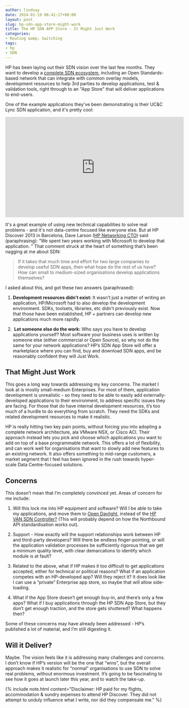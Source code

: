 ```yaml
---
author: lindsay
date: 2014-01-19 06:41:17+00:00
layout: post
slug: hp-sdn-app-store-might-work
title: The HP SDN APP Store - It Might Just Work
categories:
- Routing &amp; Switching
tags:
- hp
- SDN
---
```


HP has been laying out their SDN vision over the last few months. They want to develop a [complete SDN ecosystem](http://h17007.www1.hp.com/us/en/networking/solutions/technology/sdn/#tab=TAB1), including an Open Standards-based network that can integrate with common overlay models, development resources to help 3rd parties to develop applications, test & validation tools, right through to an "App Store" that will deliver applications to end-users.

One of the example applications they've been demonstrating is their UC&C Lync SDN application, and it's pretty cool:

<iframe width="560" height="315" src="https://www.youtube.com/embed/pXMUz3ULbP8?ecver=1" frameborder="0" allowfullscreen></iframe>

It's a great example of using new technical capabilities to solve real problems - and it's not data-centre focused like everyone else. But at HP Discover 2013 in Barcelona, Dave Larson ([HP Networking CTO](http://www.hp.com/hpinfo/newsroom/press_kits/2013/HPatVMworld2013/Dave_Larson_bio.pdf)) said (paraphrasing): “We spent two years working with Microsoft to develop that application. " That comment struck at the heart of something that’s been nagging at me about SDN:

> If it takes that much time and effort for two large companies to develop useful SDN apps, then what hope do the rest of us have? How can small to medium-sized organisations develop applications themselves?

I asked about this, and got these two answers (paraphrased):


  1. **Development resources didn’t exist:** It wasn’t just a matter of writing an application, HP/Microsoft had to also develop the development environment. SDKs, toolsets, libraries, etc didn't previously exist. Now that those have been established, HP + partners can develop new applications much more rapidly.

  2.  **Let someone else do the work:** Who says you have to develop applications yourself? Most software your business uses is written by someone else (either commercial or Open Source), so why not do the same for your network applications? HP’s SDN App Store will offer a marketplace where you can find, buy and download SDN apps, and be reasonably confident they will Just Work.


## That Might Just Work


This goes a long way towards addressing my key concerns. The market I look at is mostly small-medium Enterprises. For most of them, application development is unrealistic - so they need to be able to easily add externally-developed applications to their environment, to address specific issues they are facing. For those that do have internal development resources, it’s too much of a hurdle to do everything from scratch. They need the SDKs and related development resources to make it realistic.

HP is really hitting two key pain points, without forcing you into adopting a complete network architecture, ala VMware NSX, or Cisco ACI. Their approach instead lets you pick and choose which applications you want to add on top of a base programmable network. This offers a lot of flexibility, and can work well for organisations that want to slowly add new features to an existing network. It also offers something to mid-range customers, a market segment that I feel has been ignored in the rush towards hyper-scale Data Centre-focused solutions.


## Concerns


This doesn’t mean that I’m completely convinced yet. Areas of concern for me include:


  1. Will this lock me into HP equipment and software? Will I be able to take my applications, and move them to [Open Daylight](http://www.opendaylight.org/), instead of the [HP VAN SDN Controller?](http://h17007.www1.hp.com/us/en/networking/products/network-management/HP_VAN_SDN_Controller_Software/index.aspx) (This will probably depend on how the Northbound API standardisation works out).

  2. Support - How exactly will the support relationships work between HP and third-party developers? Will there be endless finger-pointing, or will the application validation processes be sufficiently rigorous that we get a minimum quality level, with clear demarcations to identify which module is at fault?

  3. Related to the above, what if HP makes it too difficult to get applications accepted, either for technical or political reasons? What if an application competes with an HP-developed app? Will they reject it? It does look like I can use a “private” Enterprise app store, so maybe that will allow side-loading.

  4. What if the App Store doesn’t get enough buy-in, and there’s only a few apps? What if I buy applications through the HP SDN App Store, but they don’t get enough traction, and the store gets shuttered? What happens then?


Some of these concerns may have already been addressed - HP’s published a lot of material, and I’m still digesting it.


## Will it Deliver?


Maybe. The vision feels like it is addressing many challenges and concerns. I don’t know if HP’s version will be the one that “wins”, but the overall approach makes it realistic for “normal” organisations to use SDN to solve real problems, without enormous investment. It’s going to be fascinating to see how it goes at launch later this year, and to watch the take-up.

{% include note.html content="Disclaimer: HP paid for my flights, accommodation & sundry expenses to attend HP Discover. They did not attempt to unduly influence what I write, nor did they compensate me." %}

